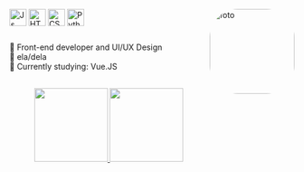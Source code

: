 <div style="display: inline_block"><br>
  <img align="center" alt="Js" height="30"  src="https://www.iconsdb.com/icons/preview/pink/js-xxl.png">
  <img align="center" alt="HTML" height="30" src="https://www.iconsdb.com/icons/preview/pink/html-xxl.png">
  <img align="center" alt="CSS" height="30" src="https://www.iconsdb.com/icons/preview/pink/css-xxl.png">
  <img align="center" alt="Python" height="30" src="https://www.iconsdb.com/icons/preview/pink/python-xxl.png">
  <img align="right" alt="foto" height="150" style="border-radius:50px;" src="https://pbs.twimg.com/profile_images/1531844401584029697/oLnCfiZO_400x400.jpg">
</div>
  
  ##

🌸 Front-end developer and UI/UX Design
<br>
🌸 ela/dela
<br>
🌸 Currently studying: Vue.JS
  
 ##
  
<div align="center">
  <a href="https://github.com/amadnamartins">
  <img height="130em" src="https://github-readme-stats.vercel.app/api?username=amadnamartins&show_icons=true&theme=dracula&include_all_commits=true&count_private=true&bg_color=FFFFFF&text_color=343a40&icon_color=FF9999&border_color=FF9999"/>
  <img height="130em" src="https://github-readme-stats.vercel.app/api/top-langs/?username=amadnamartins&layout=compact&langs_count=4&theme=dracula&include_all_commits=true&count_private=true&bg_color=FFFFFF&text_color=343a40&icon_color=FF9999&border_color=FF9999"/>
</div>

